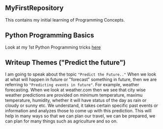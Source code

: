 ## MyFirstRepository

This contains my initial learning of Programming Concepts.

## Python Programming Basics

Look at my 1st Python Programming tricks [here](/Python_Basics_1.ipynb)


## Writeup Themes ("Predict the future")

I am going to speak about the topic ```"Predict the Future.."``` When we look at what will happen in future or "forecast" something in future, then we are referring to ```"Predicting events in future"```. For example, weather forecasting. When we look at weather.com then we see that city wise weather predictions are provided on minimum temperature, maximu temperature, humidity, whether it will have status of the day as rain or cloudy or sunny etc. We understand, it takes certain specific past events or information and analyzes those to come up with this prediction. This will help in many ways so that we can plan our travel, we can be prepared, we can plan for many things such as agriculture and so on.

